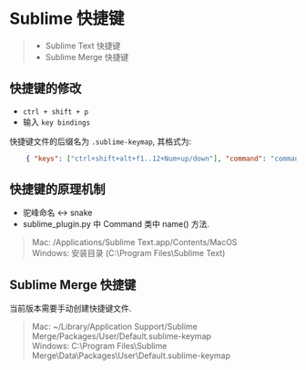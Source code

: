 # Sublime 快捷键  
> - Sublime Text 快捷键  
> - Sublime Merge 快捷键  


## 快捷键的修改  

- `ctrl + shift + p`  
- 输入 `key bindings`  

快捷键文件的后缀名为 `.sublime-keymap`, 其格式为:  
```Json
    { "keys": ["ctrl+shift+alt+f1..12+Num+up/down"], "command": "command_name" }
```


## 快捷键的原理机制  

- 驼峰命名 <-> snake  
- sublime_plugin.py 中 Command 类中 name() 方法.  

> Mac: /Applications/Sublime Text.app/Contents/MacOS  
> Windows: 安装目录 (C:\Program Files\Sublime Text)  


## Sublime Merge 快捷键  

当前版本需要手动创建快捷键文件.  
> Mac: ~/Library/Application Support/Sublime Merge/Packages/User/Default.sublime-keymap  
> Windows: C:\Program Files\Sublime Merge\Data\Packages\User\Default.sublime-keymap  
